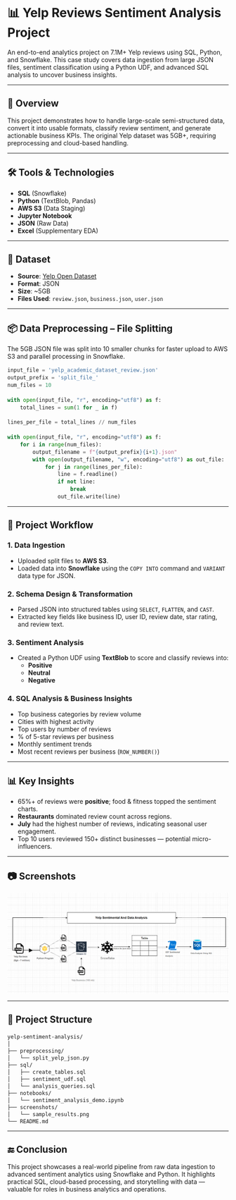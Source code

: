 # 📊 Yelp Reviews Sentiment Analysis Project

An end-to-end analytics project on 7.1M+ Yelp reviews using SQL, Python, and Snowflake. This case study covers data ingestion from large JSON files, sentiment classification using a Python UDF, and advanced SQL analysis to uncover business insights.

---

## 🧠 Overview

This project demonstrates how to handle large-scale semi-structured data, convert it into usable formats, classify review sentiment, and generate actionable business KPIs. The original Yelp dataset was 5GB+, requiring preprocessing and cloud-based handling.

---

## 🛠️ Tools & Technologies

- **SQL** (Snowflake)
- **Python** (TextBlob, Pandas)
- **AWS S3** (Data Staging)
- **Jupyter Notebook**
- **JSON** (Raw Data)
- **Excel** (Supplementary EDA)

---

## 📁 Dataset

- **Source**: [Yelp Open Dataset](https://www.yelp.com/dataset)
- **Format**: JSON
- **Size**: ~5GB
- **Files Used**: `review.json`, `business.json`, `user.json`

---

## 📦 Data Preprocessing – File Splitting

The 5GB JSON file was split into 10 smaller chunks for faster upload to AWS S3 and parallel processing in Snowflake.

```python
input_file = 'yelp_academic_dataset_review.json'
output_prefix = 'split_file_'
num_files = 10

with open(input_file, "r", encoding="utf8") as f:
    total_lines = sum(1 for _ in f)

lines_per_file = total_lines // num_files

with open(input_file, "r", encoding="utf8") as f:
    for i in range(num_files):
        output_filename = f"{output_prefix}{i+1}.json"
        with open(output_filename, "w", encoding="utf8") as out_file:
            for j in range(lines_per_file):
                line = f.readline()
                if not line:
                    break
                out_file.write(line)
```

---

## 🧩 Project Workflow

### 1. **Data Ingestion**
- Uploaded split files to **AWS S3**.
- Loaded data into **Snowflake** using the `COPY INTO` command and `VARIANT` data type for JSON.

### 2. **Schema Design & Transformation**
- Parsed JSON into structured tables using `SELECT`, `FLATTEN`, and `CAST`.
- Extracted key fields like business ID, user ID, review date, star rating, and review text.

### 3. **Sentiment Analysis**
- Created a Python UDF using **TextBlob** to score and classify reviews into:
  - **Positive**
  - **Neutral**
  - **Negative**

### 4. **SQL Analysis & Business Insights**
- Top business categories by review volume
- Cities with highest activity
- Top users by number of reviews
- % of 5-star reviews per business
- Monthly sentiment trends
- Most recent reviews per business (`ROW_NUMBER()`)

---

## 📊 Key Insights

- 65%+ of reviews were **positive**; food & fitness topped the sentiment charts.
- **Restaurants** dominated review count across regions.
- **July** had the highest number of reviews, indicating seasonal user engagement.
- Top 10 users reviewed 150+ distinct businesses — potential micro-influencers.

---

## 📷 Screenshots

![workflow](https://github.com/soumil-saurya/Yelp_Review_Sentiment_Analysis/blob/main/Yelp%20reviews%20sentimental%20analysis%20workflow.png)

---

## 📂 Project Structure

```
yelp-sentiment-analysis/
│
├── preprocessing/
│   └── split_yelp_json.py
├── sql/
│   ├── create_tables.sql
│   ├── sentiment_udf.sql
│   └── analysis_queries.sql
├── notebooks/
│   └── sentiment_analysis_demo.ipynb
├── screenshots/
│   └── sample_results.png
└── README.md
```

---

## 🔚 Conclusion

This project showcases a real-world pipeline from raw data ingestion to advanced sentiment analytics using Snowflake and Python. It highlights practical SQL, cloud-based processing, and storytelling with data — valuable for roles in business analytics and operations.
